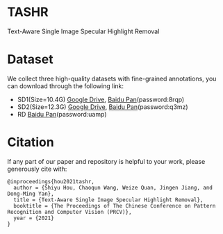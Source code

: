 # TASHR
Text-Aware Single Image Specular Highlight Removal


# Dataset

We collect three high-quality datasets with fine-grained annotations, you can download through the following link:

 - SD1(Size=10.4G) [Google Drive](https://drive.google.com/file/d/1xpb7TbUC5JOSUhtOWdKmr2hG-VJLMIC3/view?usp=drivesdk), [Baidu Pan](https://pan.baidu.com/s/1VVGpNkZ1A84foLaPoZ9pAQ)(password:8rqp)
 - SD2(Size=12.3G) [Google Drive](https://drive.google.com/file/d/1RuCd2MA_pVdQMu0NtzDCu1zCPNMsxDys/view?usp=sharing), [Baidu Pan](https://pan.baidu.com/s/1e2JnA7ICHGM-i3zY96SK3Q)(password:q3mz)
 - RD [Baidu Pan](https://pan.baidu.com/s/1uqegqeor_vuHucLkMgwd9A)(password:uamp)

# Citation

If any part of our paper and repository is helpful to your work, please generously cite with:

```
@inproceedings{hou2021tashr,
  author = {Shiyu Hou, Chaoqun Wang, Weize Quan, Jingen Jiang, and Dong-Ming Yan},
  title = {Text-Aware Single Image Specular Highlight Removal},
  booktitle = {The Proceedings of The Chinese Conference on Pattern Recognition and Computer Vision (PRCV)},
  year = {2021}
}
```
